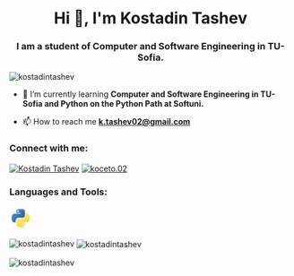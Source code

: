 <h1 align="center">Hi 👋, I'm Kostadin Tashev</h1>
<h3 align="center">I am a student of Computer and Software Engineering in TU-Sofia.</h3>

<p align="left"> <img src="https://komarev.com/ghpvc/?username=kostadintashev&label=Profile%20views&color=0e75b6&style=flat" alt="kostadintashev" /> </p>

- 🌱 I’m currently learning **Computer and Software Engineering in TU-Sofia and Python on the Python Path at Softuni.**

- 📫 How to reach me **k.tashev02@gmail.com**

<h3 align="left">Connect with me:</h3>
<p align="left">
<a href="https://fb.com/Kostadin Tashev" target="blank"><img align="center" src="https://raw.githubusercontent.com/rahuldkjain/github-profile-readme-generator/master/src/images/icons/Social/facebook.svg" alt="Kostadin Tashev" height="30" width="40" /></a>
<a href="https://instagram.com/koceto.02" target="blank"><img align="center" src="https://raw.githubusercontent.com/rahuldkjain/github-profile-readme-generator/master/src/images/icons/Social/instagram.svg" alt="koceto.02" height="30" width="40" /></a>
</p>

<h3 align="left">Languages and Tools:</h3>
<p align="left"> <a href="https://www.python.org" target="_blank" rel="noreferrer"> <img src="https://raw.githubusercontent.com/devicons/devicon/master/icons/python/python-original.svg" alt="python" width="40" height="40"/> </a> </p>

<p><img align="left" src="https://github-readme-stats.vercel.app/api/top-langs?username=kostadintashev&show_icons=true&locale=en&layout=compact" alt="kostadintashev" /></p>

<p>&nbsp;<img align="center" src="https://github-readme-stats.vercel.app/api?username=kostadintashev&show_icons=true&locale=en" alt="kostadintashev" /></p>

<p><img align="center" src="https://github-readme-streak-stats.herokuapp.com/?user=kostadintashev&" alt="kostadintashev" /></p>
